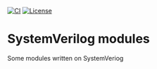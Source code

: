 [![CI](https://github.com/RDSik/sv-modules/actions/workflows/ci.yml/badge.svg?branch=master)](https://github.com/RDSik/sv-modules/actions/workflows/ci.yml)
[![License](https://img.shields.io/badge/license-MIT-green.svg)](https://github.com/RDSik/sv-modules/blob/master/LICENSE.txt)

# SystemVerilog modules

Some modules written on SystemVeriog
